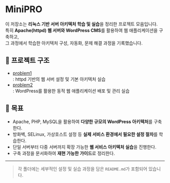 # MiniPRO

이 저장소는 **리눅스 기반 서버 아키텍처 학습 및 실습**을 정리한 프로젝트 모음입니다.  
특히 **Apache(httpd) 웹 서버와 WordPress CMS**를 활용하여 웹 애플리케이션을 구축하고,  
그 과정에서 학습한 아키텍처 구성, 자동화, 문제 해결 과정을 기록했습니다.

## 📂 프로젝트 구조
- [problem1](./problem1/README.md)  
  : httpd 기반의 웹 서버 설정 및 기본 아키텍처 실습
- [problem2](./problem2/README.md)  
  : WordPress를 활용한 동적 웹 애플리케이션 배포 및 관리 실습

## 🚀 목표
- Apache, PHP, MySQL을 활용하여 **다양한 규모의 WordPress 아키텍처**를 구축한다.  
- 방화벽, SELinux, 가상호스트 설정 등 **실제 서비스 환경에서 필요한 설정 절차**를 학습한다.  
- 단일 서버부터 다중 서버까지 확장 가능한 **웹 서비스 아키텍처 실습**을 진행한다.  
- 구축 과정을 문서화하여 **재현 가능한 가이드**로 정리한다. 


---

> 각 폴더에는 세부적인 설정 및 실습 과정을 담은 `README.md`가 포함되어 있습니다.

